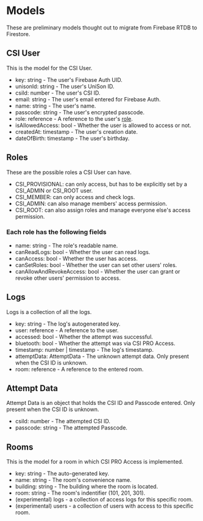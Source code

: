 # Models

These are preliminary models thought out to migrate from Firebase RTDB to Firestore.

## CSI User

This is the model for the CSI User.

- key: string - The user's Firebase Auth UID.
- unisonId: string - The user's UniSon ID.
- csiId: number - The user's CSI ID.
- email: string - The user's email entered for Firebase Auth.
- name: string - The user's name.
- passcode: string - The user's encrypted passcode.
- role: reference - A reference to the user's [role](#roles).
- isAllowedAccess: bool - Whether the user is allowed to access or not.
- createdAt: timestamp - The user's creation date.
- dateOfBirth: timestamp - The user's birthday.

## Roles

These are the possible roles a CSI User can have.

- CSI_PROVISIONAL: can only access, but has to be explicitly set by a CSI_ADMIN or CSI_ROOT user.
- CSI_MEMBER: can only access and check logs.
- CSI_ADMIN: can also manage members' access permission.
- CSI_ROOT: can also assign roles and manage everyone else's access permission.

### Each role has the following fields

- name: string - The role's readable name.
- canReadLogs: bool - Whether the user can read logs.
- canAccess: bool - Whether the user has access.
- canSetRoles: bool - Whether the user can set other users' roles.
- canAllowAndRevokeAccess: bool - Whether the user can grant or revoke other users' permission to access.

## Logs

Logs is a collection of all the logs.

- key: string - The log's autogenerated key.
- user: reference - A reference to the user.
- accessed: bool - Whether the attempt was successful.
- bluetooth: bool - Whether the attempt was via CSI PRO Access.
- timestamp: number | timestamp - The log's timestamp.
- attemptData: AttemptData - The unknown attempt data. Only present when the CSI ID is unknown.
- room: reference - A reference to the entered room.

## Attempt Data

Attempt Data is an object that holds the CSI ID and Passcode entered. Only present when the CSI ID is unknown.

- csiId: number - The attempted CSI ID.
- passcode: string - The attempted Passcode.

## Rooms

This is the model for a room in which CSI PRO Access is implemented.

- key: string - The auto-generated key.
- name: string - The room's convenience name.
- building: string - The building where the room is located.
- room: string - The room's indentifier (101, 201, 301).
- (experimental) logs - a collection of access logs for this specific room.
- (experimental) users - a collection of users with access to this specific room.
